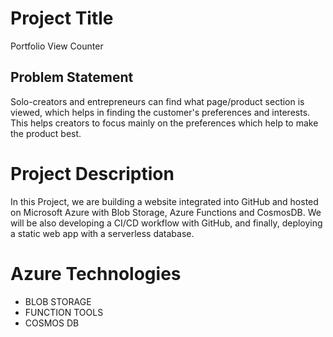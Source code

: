 # Project Title
Portfolio View Counter

## Problem Statement
Solo-creators and entrepreneurs can find what page/product section is viewed, which helps in finding the customer's preferences and interests. This helps creators to focus mainly on the preferences which help to make the product best.

# Project Description
In this Project, we are building a website integrated into GitHub and hosted on Microsoft Azure with Blob Storage, Azure Functions and CosmosDB. We will be also developing a CI/CD workflow with GitHub, and finally, deploying a static web app with a serverless database.

# Azure Technologies

- BLOB STORAGE
- FUNCTION TOOLS
- COSMOS DB
